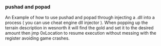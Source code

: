 ### pushad and popad 
An Example of how to use pushad and popad through injecting a .dll into a process ( you can use cheat engine dll injector ).
When popping up the terrain description in wesnorth it will find the gold and set it to the desired amount then jmp 0xLocation to resume execution without messing with the register avoiding game crashes.
